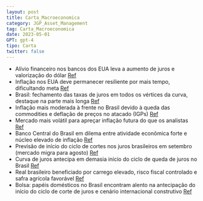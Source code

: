 ```yaml
---
layout: post
title: Carta_Macroeconomica
category: JGP_Asset_Management
tag: Carta_Macroeconomica
date: 2023-05-01
GPT: gpt-4
tipo: Carta
twitter: false
---
```


- Alívio financeiro nos bancos dos EUA leva a aumento de juros e valorização do dólar
<a href="#" onclick="search_on_pdf('juros. Brasil tem movimento inverso devido a projeções de inflação.Nos EUA, o receio em relação à')">Ref</a>
- Inflação nos EUA deve permanecer resiliente por mais tempo, dificultando meta
<a href="#" onclick="search_on_pdf('empresas tradicionais vêm apresentando mais dificuldade, uma vez que se projeta um arrefecimento da')">Ref</a>
- Brasil: fechamento das taxas de juros em todos os vértices da curva, destaque na parte mais longa
<a href="#" onclick="search_on_pdf('juros. Brasil tem movimento inverso devido a projeções de inflação.Nos EUA, o receio em relação à')">Ref</a>
- Inflação mais moderada à frente no Brasil devido à queda das commodities e deflação de preços no atacado (IGPs)
<a href="#" onclick="search_on_pdf('a votação do arcabouço fiscal e a perspectiva de uma inflação mais moderada à frente, motivada prin')">Ref</a>
- Mercado mais volátil para apreçar inflação futura do que os analistas
<a href="#" onclick="search_on_pdf('A inflação esperada pelo mercado para os próximos anos (implícita) caiu significativamente, mas as ')">Ref</a>
- Banco Central do Brasil em dilema entre atividade econômica forte e núcleo elevado de inflação
<a href="#" onclick="search_on_pdf('econômica está forte, com dados de emprego e renda aquecidos, enquanto o núcleo da inflação permane')">Ref</a>
- Previsão de início do ciclo de cortes nos juros brasileiros em setembro (mercado migra para agosto)
<a href="#" onclick="search_on_pdf('começará em setembro, enquanto o mercado vem migrando para agosto de 2023. Sendo assim, achamos que')">Ref</a>
- Curva de juros antecipa em demasia início do ciclo de queda de juros no Brasil
<a href="#" onclick="search_on_pdf('começará em setembro, enquanto o mercado vem migrando para agosto de 2023. Sendo assim, achamos que')">Ref</a>
- Real brasileiro beneficiado por carrego elevado, risco fiscal controlado e safra agrícola favorável
<a href="#" onclick="search_on_pdf('aplicadas nesse momento. No câmbio, julgamos que a combinação de carrego elevado (juros altos), ris')">Ref</a>
- Bolsa: papéis domésticos no Brasil encontram alento na antecipação do início do ciclo de corte de juros e cenário internacional construtivo
<a href="#" onclick="search_on_pdf('que vinham sofrendo muito com a política monetária apertada, encontraram alento na antecipação do i')">Ref</a>
